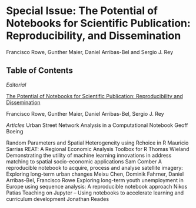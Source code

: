 # Special Issue: The Potential of Notebooks for Scientific Publication: Reproducibility, and Dissemination

Francisco Rowe, Gunther Maier, Daniel Arribas-Bel and Sergio J. Rey

## Table of Contents

*Editorial*

[The Potential of Notebooks for Scientific Publication: Reproducibility and Dissemination](https://doi.org/10.18335/region.v7i3.357)

Francisco Rowe, Gunther Maier, Daniel Arribas-Bel, Sergio J. Rey

*Articles*
Urban Street Network Analysis in a Computational Notebook
Geoff Boeing

Random Parameters and Spatial Heterogeneity using Rchoice in R
Mauricio Sarrias
REAT: A Regional Economic Analysis Toolbox for R
Thomas Wieland
Demonstrating the utility of machine learning innovations in address matching to spatial
socio-economic applications
Sam Comber
A reproducible notebook to acquire, process and analyse satellite imagery: Exploring
long-term urban changes
Meixu Chen, Dominik Fahrner, Daniel Arribas-Bel, Francisco Rowe
Exploring long-term youth unemployment in Europe using sequence analysis: A
reproducible notebook approach
Nikos Patias
Teaching on Jupyter – Using notebooks to accelerate learning and curriculum
development
Jonathan Reades
